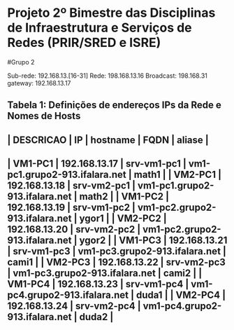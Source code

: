 # Projeto 2º Bimestre das Disciplinas de Infraestrutura e Serviços de Redes (PRIR/SRED e ISRE)

#Grupo 2

Sub-rede: 192.168.13.[16-31]
Rede: 198.168.13.16
Broadcast: 198.168.31
gateway: 192.168.13.17

Tabela 1: Definições de endereços IPs da Rede e Nomes de Hosts
------------------------------------------------------------------------------------------------------------
|  DESCRICAO  |  IP                |   hostname        |              FQDN              |      aliase      |
------------------------------------------------------------------------------------------------------------
| VM1-PC1     | 192.168.13.17      |   srv-vm1-pc1     | vm1-pc1.grupo2-913.ifalara.net |       math1      |
| VM2-PC1     | 192.168.13.18      |   srv-vm2-pc1     | vm1-pc1.grupo2-913.ifalara.net |       math2      |
| VM1-PC2     | 192.168.13.19      |   srv-vm1-pc2     | vm1-pc2.grupo2-913.ifalara.net |       ygor1      |
| VM2-PC2     | 192.168.13.20      |   srv-vm2-pc2     | vm1-pc2.grupo2-913.ifalara.net |       ygor2      |
| VM1-PC3     | 192.168.13.21      |   srv-vm1-pc3     | vm1-pc3.grupo2-913.ifalara.net |       cami1      |
| VM2-PC3     | 192.168.13.22      |   srv-vm2-pc3     | vm1-pc3.grupo2-913.ifalara.net |       cami2      |
| VM1-PC4     | 192.168.13.23      |   srv-vm1-pc4     | vm1-pc4.grupo2-913.ifalara.net |       duda1      |
| VM2-PC4     | 192.168.13.24      |   srv-vm2-pc4     | vm1-pc4.grupo2-913.ifalara.net |       duda2      |
------------------------------------------------------------------------------------------------------------

